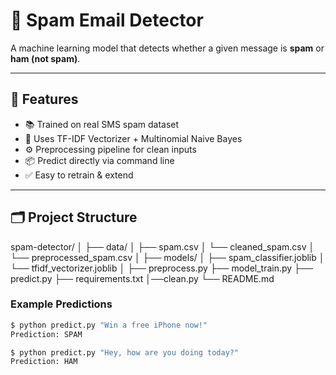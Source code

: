 # 📧 Spam Email Detector

A  machine learning model that detects whether a given message is **spam** or **ham (not spam)**.

---

## 🚀 Features

- 📚 Trained on real SMS spam dataset
- 🧠 Uses TF-IDF Vectorizer + Multinomial Naive Bayes
- ⚙️ Preprocessing pipeline for clean inputs
- 📦 Predict directly via command line
- ✅ Easy to retrain & extend

---

## 🗂️ Project Structure

spam-detector/
│
├── data/
│ ├── spam.csv
│ └── cleaned_spam.csv
│ └── preprocessed_spam.csv
│
├── models/
│ ├── spam_classifier.joblib
│ └── tfidf_vectorizer.joblib
│
├── preprocess.py
├── model_train.py
├── predict.py
├── requirements.txt
│──clean.py
└── README.md

### Example Predictions

```bash
$ python predict.py "Win a free iPhone now!"
Prediction: SPAM

$ python predict.py "Hey, how are you doing today?"
Prediction: HAM


